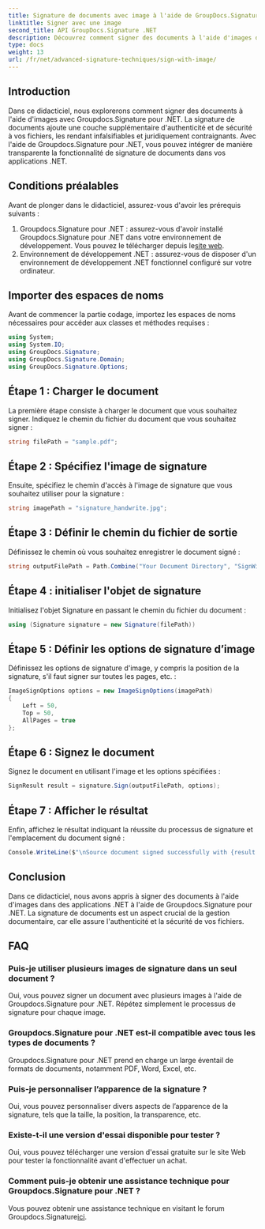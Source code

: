 ```yaml
---
title: Signature de documents avec image à l'aide de GroupDocs.Signature
linktitle: Signer avec une image
second_title: API GroupDocs.Signature .NET
description: Découvrez comment signer des documents à l'aide d'images dans des applications .NET avec Groupdocs.Signature pour .NET. Améliorez la sécurité et l’authenticité des documents sans effort.
type: docs
weight: 13
url: /fr/net/advanced-signature-techniques/sign-with-image/
---
```

## Introduction
Dans ce didacticiel, nous explorerons comment signer des documents à l'aide d'images avec Groupdocs.Signature pour .NET. La signature de documents ajoute une couche supplémentaire d'authenticité et de sécurité à vos fichiers, les rendant infalsifiables et juridiquement contraignants. Avec l'aide de Groupdocs.Signature pour .NET, vous pouvez intégrer de manière transparente la fonctionnalité de signature de documents dans vos applications .NET.
## Conditions préalables
Avant de plonger dans le didacticiel, assurez-vous d'avoir les prérequis suivants :
1.  Groupdocs.Signature pour .NET : assurez-vous d'avoir installé Groupdocs.Signature pour .NET dans votre environnement de développement. Vous pouvez le télécharger depuis le[site web](https://releases.groupdocs.com/signature/net/).
2. Environnement de développement .NET : assurez-vous de disposer d'un environnement de développement .NET fonctionnel configuré sur votre ordinateur.

## Importer des espaces de noms
Avant de commencer la partie codage, importez les espaces de noms nécessaires pour accéder aux classes et méthodes requises :
```csharp
using System;
using System.IO;
using GroupDocs.Signature;
using GroupDocs.Signature.Domain;
using GroupDocs.Signature.Options;
```
## Étape 1 : Charger le document
La première étape consiste à charger le document que vous souhaitez signer. Indiquez le chemin du fichier du document que vous souhaitez signer :
```csharp
string filePath = "sample.pdf";
```
## Étape 2 : Spécifiez l'image de signature
Ensuite, spécifiez le chemin d'accès à l'image de signature que vous souhaitez utiliser pour la signature :
```csharp
string imagePath = "signature_handwrite.jpg";
```
## Étape 3 : Définir le chemin du fichier de sortie
Définissez le chemin où vous souhaitez enregistrer le document signé :
```csharp
string outputFilePath = Path.Combine("Your Document Directory", "SignWithImage", fileName);
```
## Étape 4 : initialiser l'objet de signature
Initialisez l'objet Signature en passant le chemin du fichier du document :
```csharp
using (Signature signature = new Signature(filePath))
```
## Étape 5 : Définir les options de signature d’image
Définissez les options de signature d'image, y compris la position de la signature, s'il faut signer sur toutes les pages, etc. :
```csharp
ImageSignOptions options = new ImageSignOptions(imagePath)
{
    Left = 50,
    Top = 50,
    AllPages = true
};
```
## Étape 6 : Signez le document
Signez le document en utilisant l'image et les options spécifiées :
```csharp
SignResult result = signature.Sign(outputFilePath, options);
```
## Étape 7 : Afficher le résultat
Enfin, affichez le résultat indiquant la réussite du processus de signature et l'emplacement du document signé :
```csharp
Console.WriteLine($"\nSource document signed successfully with {result.Succeeded.Count} signature(s).\nFile saved at {outputFilePath}.");
```

## Conclusion
Dans ce didacticiel, nous avons appris à signer des documents à l'aide d'images dans des applications .NET à l'aide de Groupdocs.Signature pour .NET. La signature de documents est un aspect crucial de la gestion documentaire, car elle assure l'authenticité et la sécurité de vos fichiers.
## FAQ
### Puis-je utiliser plusieurs images de signature dans un seul document ?
Oui, vous pouvez signer un document avec plusieurs images à l'aide de Groupdocs.Signature pour .NET. Répétez simplement le processus de signature pour chaque image.
### Groupdocs.Signature pour .NET est-il compatible avec tous les types de documents ?
Groupdocs.Signature pour .NET prend en charge un large éventail de formats de documents, notamment PDF, Word, Excel, etc.
### Puis-je personnaliser l’apparence de la signature ?
Oui, vous pouvez personnaliser divers aspects de l’apparence de la signature, tels que la taille, la position, la transparence, etc.
### Existe-t-il une version d'essai disponible pour tester ?
Oui, vous pouvez télécharger une version d'essai gratuite sur le site Web pour tester la fonctionnalité avant d'effectuer un achat.
### Comment puis-je obtenir une assistance technique pour Groupdocs.Signature pour .NET ?
 Vous pouvez obtenir une assistance technique en visitant le forum Groupdocs.Signature[ici](https://forum.groupdocs.com/c/signature/13).